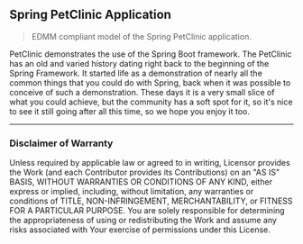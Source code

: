 
## Spring PetClinic Application

> EDMM compliant model of the Spring PetClinic application.

PetClinic demonstrates the use of the Spring Boot framework.
The PetClinic has an old and varied history dating right back to the beginning of the Spring Framework.
It started life as a demonstration of nearly all the common things that you could do with Spring, back when it was possible to conceive of such a demonstration.
These days it is a very small slice of what you could achieve, but the community has a soft spot for it, so it's nice to see it still going after all this time, so we hope you enjoy it too.

---

### Disclaimer of Warranty

Unless required by applicable law or agreed to in writing, Licensor provides the Work (and each Contributor
provides its Contributions) on an "AS IS" BASIS, WITHOUT WARRANTIES OR CONDITIONS OF ANY KIND, either express
or implied, including, without limitation, any warranties or conditions of TITLE, NON-INFRINGEMENT,
MERCHANTABILITY, or FITNESS FOR A PARTICULAR PURPOSE. You are solely responsible for determining the
appropriateness of using or redistributing the Work and assume any risks associated with Your exercise of
permissions under this License.
